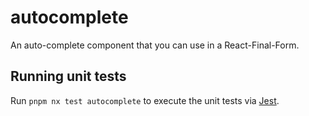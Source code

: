 # autocomplete

An auto-complete component that you can use in a React-Final-Form.

## Running unit tests

Run `pnpm nx test autocomplete` to execute the unit tests via
[Jest](https://jestjs.io).
